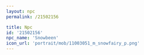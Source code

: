 ```yaml
---
layout: npc
permalink: /21502156

title: Npc
id: '21502156'
npc_name: 'Snowbeen'
icon_url: 'portrait/mob/11003051_m_snowfairy_p.png'
---
```

